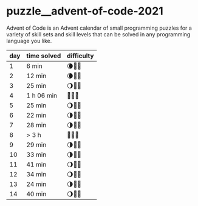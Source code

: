 # puzzle__advent-of-code-2021
Advent of Code is an Advent calendar of small programming puzzles for a variety of skill sets and skill levels that can be solved in any programming language you like.


| day | time solved | difficulty |
| --- | ----------- | ---------- |
| 1   | 6 min       | 🌘🌚🌚        |
| 2   | 12 min      | 🌘🌚🌚        |
| 3   | 25 min      | 🌖🌚🌚        |
| 4   | 1 h 06 min  | 🌝🌘🌚        |
| 5   | 25 min      | 🌖🌚🌚        |
| 6   | 22 min      | 🌗🌚🌚        |
| 7   | 28 min      | 🌗🌚🌚        |
| 8   | > 3 h       | 🌝🌖🌚        |
| 9   | 29 min      | 🌗🌚🌚        |
| 10  | 33 min      | 🌗🌚🌚        |
| 11  | 41 min      | 🌖🌚🌚        |
| 12  | 34 min      | 🌖🌚🌚        |
| 13  | 24 min      | 🌗🌚🌚        |
| 14  | 40 min      | 🌖🌚🌚        |